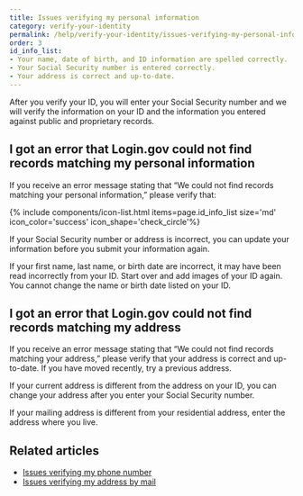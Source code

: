 ```yaml
---
title: Issues verifying my personal information
category: verify-your-identity
permalink: /help/verify-your-identity/issues-verifying-my-personal-information/
order: 3
id_info_list:
- Your name, date of birth, and ID information are spelled correctly.
- Your Social Security number is entered correctly.
- Your address is correct and up-to-date.
---
```


After you verify your ID, you will enter your Social Security number and we will verify the information on your ID and the information you entered against public and proprietary records.

## I got an error that Login.gov could not find records matching my personal information

If you receive an error message stating that “We could not find records matching your personal information,” please verify that:

{% include components/icon-list.html items=page.id_info_list size='md' icon_color='success' icon_shape='check_circle'%}

If your Social Security number or address is incorrect, you can update your information before you submit your information again.

If your first name, last name, or birth date are incorrect, it may have been read incorrectly from your ID. Start over and add images of your ID again. You cannot change the name or birth date listed on your ID.

## I got an error that Login.gov could not find records matching my address

If you receive an error message stating that “We could not find records matching your address,” please verify that your address is correct and up-to-date. If you have moved recently, try a previous address.

If your current address is different from the address on your ID, you can change your address after you enter your Social Security number.

If your mailing address is different from your residential address, enter the address where you live.


## Related articles

* [Issues verifying my phone number](/help/verify-your-identity/phone-number/)
* [Issues verifying my address by mail](/help/verify-your-identity/verify-your-address-by-mail/)
